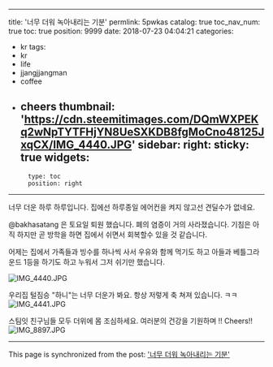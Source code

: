 
---
title: '너무 더워 녹아내리는 기분'
permlink: 5pwkas
catalog: true
toc_nav_num: true
toc: true
position: 9999
date: 2018-07-23 04:04:21
categories:
- kr
tags:
- kr
- life
- jjangjjangman
- coffee
- cheers
thumbnail: 'https://cdn.steemitimages.com/DQmWXPEKq2wNpTYTFHjYN8UeSXKDB8fgMoCno48125JxqCX/IMG_4440.JPG'
sidebar:
    right:
        sticky: true
widgets:
    -
        type: toc
        position: right
---


너무 더운 하루 하루입니다. 
집에선 하루종일 에어컨을 켜지 않고선 
견딜수가 없네요. 

@bakhasatang 은 토요일 퇴원 했습니다. 
폐의 염증이 거의 사라졌습니다. 
기침은 아직 하지만 곧 방학을 하면 
집에서 쉬면서 회복할수 있을 것 같습니다. 

어제는 집에서 가족들과 빙수를 하나씩 사서 
우유와 함께 먹기도 하고 
아들과 베틀그라운드 1등을 하기도 하고 
누워서 그저 쉬기만 했습니다. 

![IMG_4440.JPG](https://cdn.steemitimages.com/DQmWXPEKq2wNpTYTFHjYN8UeSXKDB8fgMoCno48125JxqCX/IMG_4440.JPG)

우리집 털짐승 "하니"는 너무 더운가 봐요.  항상 저렇게 축 쳐져 있습니다.  ㅋㅋ
![IMG_4441.JPG](https://cdn.steemitimages.com/DQmVVm4WxLfMX9SKANpwQ4t3Mr4iHWCZiiULRReUTAuWALi/IMG_4441.JPG)

스팀잇 친구님들 모두 더위에 몸 조심하세요. 
여러분의 건강을 기원하며 !! Cheers!!
![IMG_8897.JPG](https://cdn.steemitimages.com/DQmWBeRc4QvmGRTZaLwkPR1bbNtxcU7AEMeQ4NWgZbdszK4/IMG_8897.JPG)

- - -

This page is synchronized from the post: ['너무 더워 녹아내리는 기분'](https://steemit.com/@kingbit/5pwkas)
